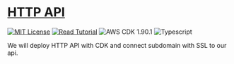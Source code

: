 # [HTTP API](https://apoorv.blog/posts/deploy-http-api-with-cdk.html)

[![MIT License](https://badgen.now.sh/badge/License/MIT/blue)](https://github.com/apoorvmote/cdk-examples/blob/master/License.md)
[![Read Tutorial](https://badgen.now.sh/badge/Read/Tutorial/purple)](https://apoorv.blog/posts/deploy-http-api-with-cdk.html)
![AWS CDK 1.90.1](https://badgen.net/badge/aws-cdk/1.90.1/yellow)
![Typescript](https://badgen.net/badge/icon/typescript?icon=typescript&label)

We will deploy HTTP API with CDK and connect subdomain with SSL to our api. 
